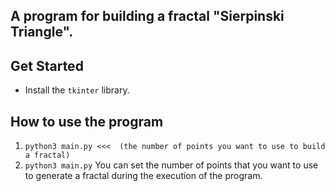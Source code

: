 ## A program for building a fractal "Sierpinski Triangle".

## Get Started

 * Install the `tkinter` library.
 
 
## How to use the program
 1. `python3 main.py <<< 
(the number of points you want to use to build a fractal)`
 2. `python3 main.py` You can set the number of points that you want to use to generate a fractal during the execution of the program.
